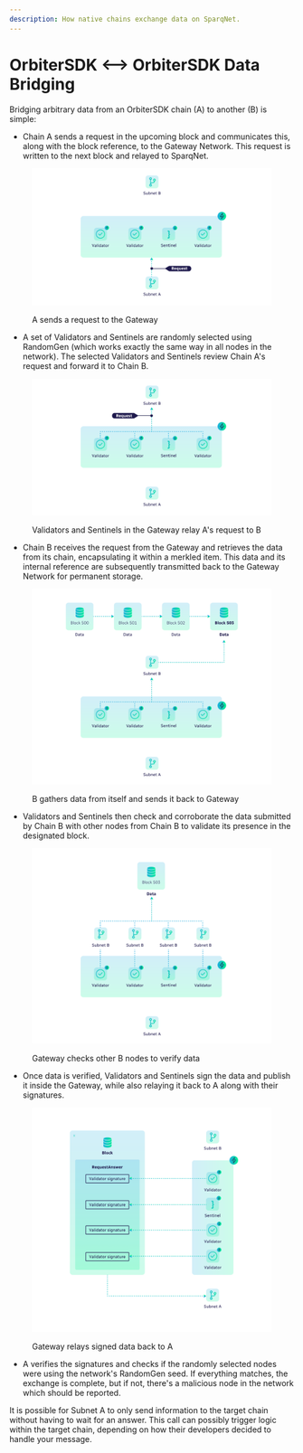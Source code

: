 ```yaml
---
description: How native chains exchange data on SparqNet.
---
```


# OrbiterSDK <--> OrbiterSDK Data Bridging

Bridging arbitrary data from an OrbiterSDK chain (A) to another (B) is simple:

* Chain A sends a request in the upcoming block and communicates this, along with the block reference, to the Gateway Network. This request is written to the next block and relayed to SparqNet.

<figure><img src="../../.gitbook/assets/Diagram 1.0.png" alt=""><figcaption><p>A sends a request to the Gateway</p></figcaption></figure>

* A set of Validators and Sentinels are randomly selected using RandomGen (which works exactly the same way in all nodes in the network). The selected Validators and Sentinels review Chain A's request and forward it to Chain B.

<figure><img src="../../.gitbook/assets/Diagram 2.png" alt=""><figcaption><p>Validators and Sentinels in the Gateway relay A's request to B</p></figcaption></figure>

* Chain B receives the request from the Gateway and retrieves the data from its chain, encapsulating it within a merkled item. This data and its internal reference are subsequently transmitted back to the Gateway Network for permanent storage.

<figure><img src="../../.gitbook/assets/Diagram 3.png" alt=""><figcaption><p>B gathers data from itself and sends it back to Gateway</p></figcaption></figure>

* Validators and Sentinels then check and corroborate the data submitted by Chain B with other nodes from Chain B to validate its presence in the designated block.

<figure><img src="../../.gitbook/assets/Diagram 4.png" alt=""><figcaption><p>Gateway checks other B nodes to verify data</p></figcaption></figure>

* Once data is verified, Validators and Sentinels sign the data and publish it inside the Gateway, while also relaying it back to A along with their signatures.

<figure><img src="../../.gitbook/assets/Diagram 5.png" alt=""><figcaption><p>Gateway relays signed data back to A</p></figcaption></figure>

* A verifies the signatures and checks if the randomly selected nodes were using the network's RandomGen seed. If everything matches, the exchange is complete, but if not, there's a malicious node in the network which should be reported.

It is possible for Subnet A to only send information to the target chain without having to wait for an answer. This call can possibly trigger logic within the target chain, depending on how their developers decided to handle your message.

